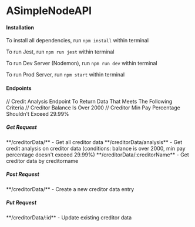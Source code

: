 # ASimpleNodeAPI

<h4> Installation </h4>
To install all dependencies, run <code>npm install</code> within terminal

To run Jest, run <code>npm run jest</code> within terminal

To run Dev Server (Nodemon), run <code>npm run dev</code> within terminal

To run Prod Server, run <code>npm start</code> within terminal

<h4> Endpoints </h4>

// Credit Analysis Endpoint To Return Data That Meets The Following Criteria
// Creditor Balance Is Over 2000
// Creditor Min Pay Percentage Shouldn't Exceed 29.99%

<h5> Get Request </h5>
**/creditorData/** - Get all creditor data
**/creditorData/analysis** - Get credit analysis on creditor data (conditions: balance is over 2000, min pay percentage doesn't exceed 29.99%)
**/creditorData/:creditorName** - Get creditor data by creditorname

<h5> Post Request </h5>
**/creditorData/** - Create a new creditor data entry

<h5> Put Request </h5>
**/creditorData/:id** - Update existing creditor data
